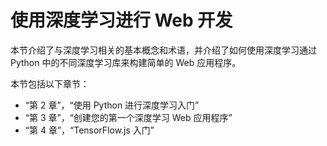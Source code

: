 # 使用深度学习进行 Web 开发

本节介绍了与深度学习相关的基本概念和术语，并介绍了如何使用深度学习通过 Python 中的不同深度学习库来构建简单的 Web 应用程序。

本节包括以下章节：

*   “第 2 章”，“使用 Python 进行深度学习入门”
*   “第 3 章”，“创建您的第一个深度学习 Web 应用程序”
*   “第 4 章”，“TensorFlow.js 入门”